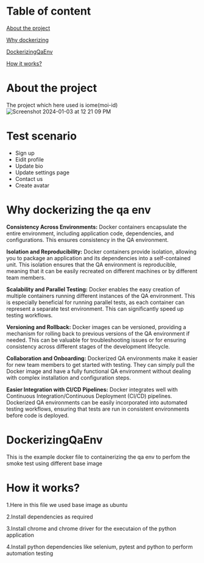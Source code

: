 # Table of content
[About the project](https://github.com/niyogv/DockerizingQaEnv/blob/main/README.md#about-the-project)

[Why dockerizing](https://github.com/niyogv/DockerizingQaEnv/blob/main/README.md#why-dockerizing-the-qa-env)

[DockerizingQaEnv](https://github.com/niyogv/DockerizingQaEnv/blob/main/README.md#dockerizingqaenv)

[How it works?](https://github.com/niyogv/DockerizingQaEnv/blob/main/README.md#how-it-works)

# About the project
The project which here used is iome(moi-id)
![Screenshot 2024-01-03 at 12 21 09 PM](https://github.com/niyogv/DockerizingQaEnv/assets/77136963/f7dc62b3-d2b9-4263-9611-8b59230e3b30)

# Test scenario
- Sign up
- Eidit profile
- Update bio
- Update settings page
- Contact us
- Create avatar

# Why dockerizing the qa env
**Consistency Across Environments:**
Docker containers encapsulate the entire environment, including application code, dependencies, and configurations. This ensures consistency in the QA environment.

**Isolation and Reproducibility:**
Docker containers provide isolation, allowing you to package an application and its dependencies into a self-contained unit. This isolation ensures that the QA environment is reproducible, meaning that it can be easily recreated on different machines or by different team members.

**Scalability and Parallel Testing:**
Docker enables the easy creation of multiple containers running different instances of the QA environment. This is especially beneficial for running parallel tests, as each container can represent a separate test environment. This can significantly speed up testing workflows.

**Versioning and Rollback:**
Docker images can be versioned, providing a mechanism for rolling back to previous versions of the QA environment if needed. This can be valuable for troubleshooting issues or for ensuring consistency across different stages of the development lifecycle.

**Collaboration and Onboarding:**
Dockerized QA environments make it easier for new team members to get started with testing. They can simply pull the Docker image and have a fully functional QA environment without dealing with complex installation and configuration steps.

**Easier Integration with CI/CD Pipelines:**
Docker integrates well with Continuous Integration/Continuous Deployment (CI/CD) pipelines. Dockerized QA environments can be easily incorporated into automated testing workflows, ensuring that tests are run in consistent environments before code is deployed.


# DockerizingQaEnv
This is the example docker file to containerizing the qa env to perfom the smoke test using different base image

# How it works?
1.Here in this file we used base image as ubuntu

2.Install dependencies as required

3.Install chrome and chrome driver for the executaion of the python application

4.Install python dependencies like selenium, pytest and python to perform automation testing


